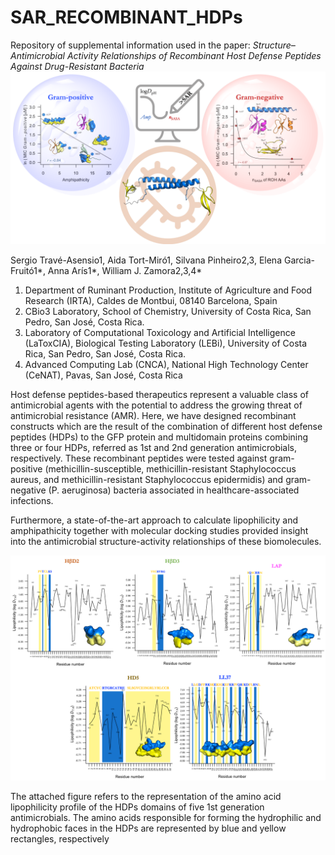 # SAR_RECOMBINANT_HDPs

Repository of supplemental information used in the paper: *Structure–Antimicrobial Activity Relationships of Recombinant Host Defense Peptides Against Drug-Resistant Bacteria*
![image](TOC3.png)

Sergio Travé-Asensio1, Aida Tort-Miró1, Silvana Pinheiro2,3, Elena Garcia-Fruitó1*, Anna Arís1*, William J. Zamora2,3,4*
1.	Department of Ruminant Production, Institute of Agriculture and Food Research (IRTA), Caldes de Montbui, 08140 Barcelona, Spain
2.	CBio3 Laboratory, School of Chemistry, University of Costa Rica, San Pedro, San José, Costa Rica.
3.	Laboratory of Computational Toxicology and Artificial Intelligence (LaToxCIA), Biological Testing Laboratory (LEBi), University of Costa Rica, San Pedro, San José, Costa Rica.
4.	Advanced Computing Lab (CNCA), National High Technology Center (CeNAT), Pavas, San José, Costa Rica


Host defense peptides-based therapeutics represent a valuable class of antimicrobial agents with the potential to address the growing threat of antimicrobial resistance (AMR). Here, we have designed recombinant constructs which are the result of the combination of different host defense peptides (HDPs) to the GFP protein and multidomain proteins combining three or four HDPs, referred as 1st and 2nd generation antimicrobials, respectively. These recombinant peptides were tested against gram-positive (methicillin-susceptible, methicillin-resistant Staphylococcus aureus, and methicillin-resistant Staphylococcus epidermidis) and gram-negative (P. aeruginosa) bacteria associated in healthcare-associated infections. 

Furthermore, a state-of-the-art approach to calculate lipophilicity and amphipathicity together with molecular docking studies provided insight into the antimicrobial structure-activity relationships of these biomolecules. 

![image](PICTURES/ALL.png)

The attached figure refers to the representation of the amino acid lipophilicity profile of the HDPs domains of five 1st generation antimicrobials. The amino acids responsible for forming the hydrophilic and hydrophobic faces in the HDPs are represented by blue and yellow rectangles, respectively


